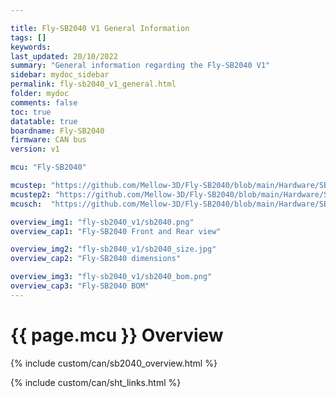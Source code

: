 ```yaml
---

title: Fly-SB2040 V1 General Information
tags: []
keywords: 
last_updated: 20/10/2022
summary: "General information regarding the Fly-SB2040 V1"
sidebar: mydoc_sidebar
permalink: fly-sb2040_v1_general.html
folder: mydoc
comments: false
toc: true
datatable: true
boardname: Fly-SB2040
firmware: CAN bus
version: v1

mcu: "Fly-SB2040"

mcustep: "https://github.com/Mellow-3D/Fly-SB2040/blob/main/Hardware/SB2040.step"
mcustep2: "https://github.com/Mellow-3D/Fly-SB2040/blob/main/Hardware/SB2040-F.step"
mcusch:  "https://github.com/Mellow-3D/Fly-SB2040/blob/main/Hardware/SB2040_Schematic.pdf"

overview_img1: "fly-sb2040_v1/sb2040.png"
overview_cap1: "Fly-SB2040 Front and Rear view"

overview_img2: "fly-sb2040_v1/sb2040_size.jpg"
overview_cap2: "Fly-SB2040 dimensions"

overview_img3: "fly-sb2040_v1/sb2040_bom.png"
overview_cap3: "Fly-SB2040 BOM"
---
```

# {{ page.mcu }} Overview

{% include custom/can/sb2040_overview.html %}

{% include custom/can/sht_links.html %}